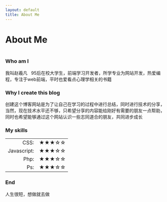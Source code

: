 ```yaml
---
layout: default
title: About Me
---
```

<style>
	table{
		border:none;
	}
	#left{
		text-align:right;
	}
	#right{
		text-align:left;
	}
</style>
<div class="post">
	<h1 class="pageTitle">About Me</h1>
	<img src="{{ '/assets/img/touring.jpg' | prepend: site.baseurl }}" alt="">
	<h3>Who am I</h3>
	<p class="intro">我叫赵羲凡 &nbsp; 95后在校大学生，前端学习开发者，所学专业为网站开发，热爱编程，专注于web前端，平时也爱看点心理学相关的书籍</p>
	<h3>Why I create this blog</h3>
	<p class="intro">创建这个博客网站是为了让自己在学习的过程中进行总结，同时进行技术的分享，当然，现在技术水平还不够，只希望分享的内容能给刚好有需要的朋友一点帮助，同时也希望能够通过这个网站认识一些志同道合的朋友，共同进步成长</p>
	<h3>My skills</h3>
	<table>
	<tr>
		<td id="left">CSS:</td>
		<td id="right">★★★☆☆</td>
	</tr>
	<tr>
		<td id="left">Javascript:</td>
		<td id="right">★★★☆☆</td>
	</tr>
	<tr>
		<td id="left">Php:</td>
		<td id="right">★★★☆☆</td>
	</tr>
	<tr>
		<td id="left">Ps:</td>
		<td id="right">★★★☆☆</td>
	</tr>
	</table>
	<h3>End</h3>
		<p>人生很短，想做就去做</p>
</div>
